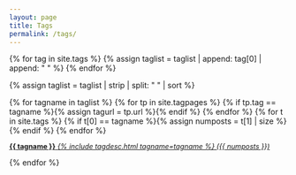 ```yaml
---
layout: page
title: Tags
permalink: /tags/
---
```


{% for tag in site.tags %}
  {% assign taglist = taglist | append: tag[0] | append: " " %}
{% endfor %}

{% assign taglist = taglist | strip | split: " " | sort %}

<div class="tagpage">
{% for tagname in taglist %}
  {% for tp in site.tagpages %}
    {% if tp.tag == tagname %}{% assign tagurl = tp.url %}{% endif %}
  {% endfor %}
  {% for t in site.tags %}
    {% if t[0] == tagname %}{% assign numposts = t[1] | size %}{% endif %}
  {% endfor %}
  <p class="taglist" style="font-size: 90%;"><a class="tag" href="{{ tagurl }}"><span class="tagsingle"><strong>{{ tagname }}</strong></span> <em>{% include tagdesc.html tagname=tagname %} ({{ numposts }})</em></a></p>
{% endfor %}
</div>

